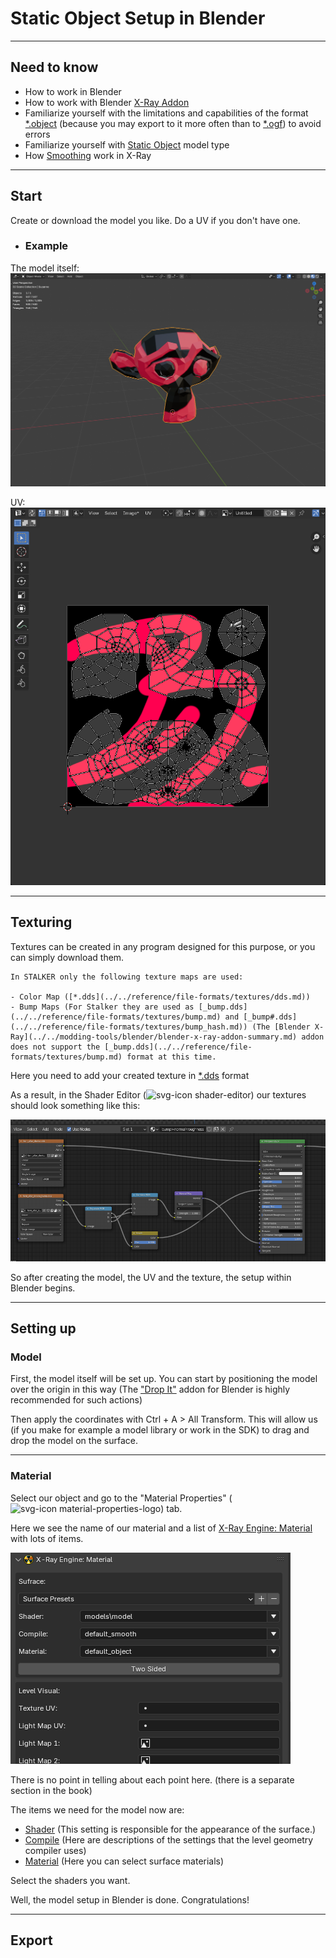 # Static Object Setup in Blender

___

## Need to know

- How to work in Blender
- How to work with Blender [X-Ray Addon](../../modding-tools/blender/blender-x-ray-addon-summary.md)
- Familiarize yourself with the limitations and capabilities of the format [*.object](../../reference/file-formats/models/object.md) (because you may export to it more often than to [*.ogf](../../reference/file-formats/models/ogf.md)) to avoid errors
- Familiarize yourself with [Static Object](../../glossary/glossary.md#StaticObject) model type
- How [Smoothing](../../reference/models/smoothing.md) work in X-Ray

___

## Start

Create or download the model you like.
Do a UV if you don't have one.

- ### Example

The model itself:
![model-example](images/model-example.png)

UV:
![model-example-uv](images/model-example-uv.png)

___

## Texturing

Textures can be created in any program designed for this purpose, or you can simply download them.

```admonish info Title = "Important note about texture maps"
In STALKER only the following texture maps are used:

- Color Map ([*.dds](../../reference/file-formats/textures/dds.md))
- Bump Maps (For Stalker they are used as [_bump.dds](../../reference/file-formats/textures/bump.md) and [_bump#.dds](../../reference/file-formats/textures/bump_hash.md)) (The [Blender X-Ray](../../modding-tools/blender/blender-x-ray-addon-summary.md) addon does not support the [_bump.dds](../../reference/file-formats/textures/bump.md) format at this time.
```

Here you need to add your created texture in [*.dds](../../reference/file-formats/textures/dds.md) format

As a result, in the Shader Editor (![svg-icon shader-editor](../../../assets/icons/blender/shader-editor.svg)) our textures should look something like this:

![model-example-texture-shading](images/model-example-texture-shading.png)

So after creating the model, the UV and the texture, the setup within Blender begins.

___

## Setting up

### Model

First, the model itself will be set up.
You can start by positioning the model over the origin in this way (The ["Drop It"](https://andreasaust.gumroad.com/l/drop_it) addon for Blender is highly recommended for such actions)

Then apply the coordinates with Ctrl + A > All Transform. This will allow us (if you make for example a model library or work in the SDK) to drag and drop the model on the surface.

___

### Material

Select our object and go to the "Material Properties" (![svg-icon material-properties-logo](../../../assets/icons/blender/material-properties-logo.svg)) tab.

Here we see the name of our material and a list of [X-Ray Engine: Material](../../modding-tools/blender/addon-panels/panel-material.md) with lots of items.

![alt text](images/image.png)

There is no point in telling about each point here. (there is a separate section in the book)

The items we need for the model now are:

- [Shader](../../reference/shaders/shaders-list/engine-shaders-list.md) (This setting is responsible for the appearance of the surface.)
- [Compile](../../reference/shaders/shaders-list/compiler-shaders-list.md) (Here are descriptions of the settings that the level geometry compiler uses)
- [Material](../../reference/materials/materials-list.md) (Here you can select surface materials)

Select the shaders you want.

Well, the model setup in Blender is done. Congratulations!

___

## Export
